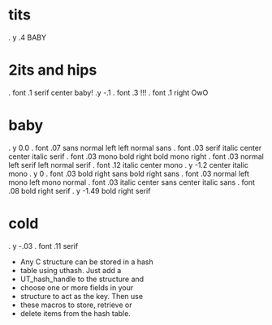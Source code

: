 # tits
. y .4
BABY
 
# 2its and hips 
. font .1 serif center
baby!
.y -.1
. font .3 
!!!
. font .1 right
OwO

# baby
. y 0.0
. font .07 sans normal left
left
normal
sans
. font .03 serif italic center
center
italic
serif
. font .03 mono bold right
bold
mono
right
. font .03 normal left serif
left
normal
serif
. font .12 italic center mono
. y -1.2
center
italic
mono
. y 0
. font .03 bold right sans
bold
right
sans
. font .03 normal left mono
left
mono
normal
. font .03 italic center sans
center
italic
sans
. font .08 bold right serif
. y -1.49
bold
right
serif


# cold
. y -.03
. font .11 serif 
* Any C structure can be stored in a hash 
* table using uthash. Just add a 
* UT_hash_handle to the structure and 
* choose one or more fields in your 
* structure to act as the key. Then use 
* these macros to store, retrieve or 
* delete items from the hash table.
